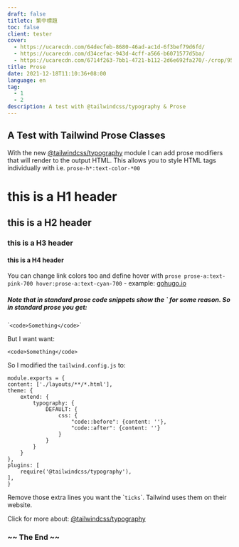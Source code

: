 ```yaml
---
draft: false
titletc: 繁中標題
toc: false
client: tester
cover:
  - https://ucarecdn.com/64decfeb-8680-46ad-ac1d-6f3bef79d6fd/
  - https://ucarecdn.com/d34cefac-943d-4cff-a566-b6071577d5ba/
  - https://ucarecdn.com/6714f263-7bb1-4721-b112-2d6e692fa270/-/crop/952x1300/414,0/-/preview/
title: Prose
date: 2021-12-18T11:10:36+08:00
language: en
tag:
  - 1
  - 2
description: A test with @tailwindcss/typography & Prose
---
```


## A Test with Tailwind Prose Classes   

With the new [@tailwindcss/typography](https://tailwindcss.com/docs/typography-plugin) module I can add prose modifiers that will render to the output HTML. This allows you to style HTML tags individually with i.e. `prose-h*:text-color-*00`

# this is a H1 header 
## this is a H2 header
### this is a H3 header
#### this is a H4 header   

You can change link colors too and define hover with `prose prose-a:text-pink-700 hover:prose-a:text-cyan-700` - example: 
[gohugo.io](https://gohugo.io) 

##### Note that in standard prose code snippets show the ` for some reason. So in standard prose you get:

&#96;`<code>Something</code>`&#96;

But I want want:

`<code>Something</code>`

So I modified the `tailwind.config.js` to:

    module.exports = {
    content: ['./layouts/**/*.html'],
    theme: {
        extend: {
            typography: {
                DEFAULT: {
                    css: {
                        "code::before": {content: ''},
                        "code::after": {content: ''}
                    }
                }
            }
        }
    },
    plugins: [
        require('@tailwindcss/typography'),
    ],
    }

Remove those extra lines you want the &#96;`ticks`&#96;. Tailwind uses them on their website.

Click for more about: [@tailwindcss/typography](https://tailwindcss.com/docs/typography-plugin)  

### ~~ The End ~~
